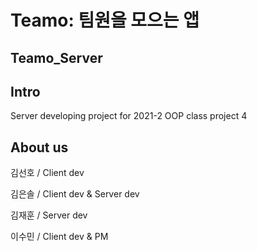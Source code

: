 # Teamo: 팀원을 모으는 앱

## Teamo_Server

## Intro
Server developing project for 2021-2 OOP class project 4

## About us
김선호 / Client dev

김은솔 / Client dev & Server dev

김재훈 / Server dev

이수민 / Client dev & PM
